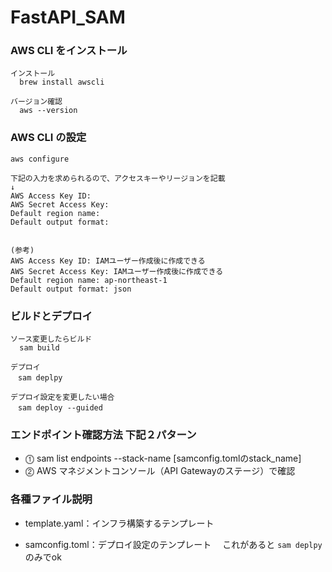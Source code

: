# FastAPI_SAM

### AWS CLI をインストール
```
インストール
  brew install awscli

バージョン確認
  aws --version
```

### AWS CLI の設定
```
aws configure

下記の入力を求められるので、アクセスキーやリージョンを記載
↓
AWS Access Key ID: 
AWS Secret Access Key: 
Default region name: 
Default output format: 


(参考)
AWS Access Key ID: IAMユーザー作成後に作成できる
AWS Secret Access Key: IAMユーザー作成後に作成できる
Default region name: ap-northeast-1
Default output format: json
```

### ビルドとデプロイ
```
ソース変更したらビルド
  sam build

デプロイ
　sam deplpy

デプロイ設定を変更したい場合
　sam deploy --guided
```

### エンドポイント確認方法 下記２パターン
- ⓵ sam list endpoints --stack-name [samconfig.tomlのstack_name]
- ⓶ AWS マネジメントコンソール（API Gatewayのステージ）で確認


### 各種ファイル説明
- template.yaml：インフラ構築するテンプレート

- samconfig.toml：デプロイ設定のテンプレート
  　これがあると ```sam deplpy``` のみでok
  
